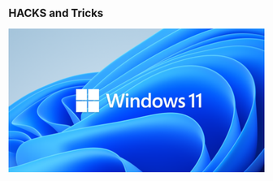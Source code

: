 ## HACKS and Tricks

![](https://github.com/nu11secur1ty/Windows/blob/master/WINDOWS11/docs/Windows11-UP-Fix.png)
